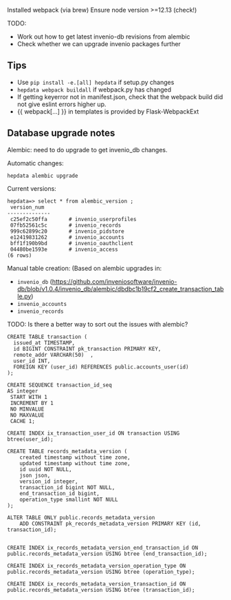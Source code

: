 Installed webpack (via brew)
Ensure node version >=12.13 (check!)

TODO:
 * Work out how to get latest invenio-db revisions from alembic
 * Check whether we can upgrade invenio packages further

Tips
----
* Use `pip install -e.[all] hepdata` if setup.py changes
* `hepdata webpack buildall` if webpack.py has changed
* If getting keyerror not in manifest.json, check that the webpack build did not give eslint errors higher up.
* {{ webpack[...] }} in templates is provided by Flask-WebpackExt

Database upgrade notes
-------------
Alembic: need to do upgrade to get invenio_db changes.

Automatic changes:

`hepdata alembic upgrade`

Current versions:

```
hepdata=> select * from alembic_version ;
 version_num  
--------------
 c25ef2c50ffa       # invenio_userprofiles
 07fb52561c5c       # invenio_records
 999c62899c20       # invenio_pidstore
 e12419831262       # invenio_accounts
 bff1f190b9bd       # invenio_oauthclient
 04480be1593e       # invenio_access
(6 rows)
```

Manual table creation:
(Based on alembic upgrades in:
  * `invenio_db` (https://github.com/inveniosoftware/invenio-db/blob/v1.0.4/invenio_db/alembic/dbdbc1b19cf2_create_transaction_table.py)
  * `invenio_accounts`
  * `invenio_records`

TODO: Is there a better way to sort out the issues with alembic?

```
CREATE TABLE transaction (
  issued_at TIMESTAMP,
  id BIGINT CONSTRAINT pk_transaction PRIMARY KEY,
  remote_addr VARCHAR(50)  ,
  user_id INT,
  FOREIGN KEY (user_id) REFERENCES public.accounts_user(id)
);

CREATE SEQUENCE transaction_id_seq
AS integer
 START WITH 1
 INCREMENT BY 1
 NO MINVALUE
 NO MAXVALUE
 CACHE 1;

CREATE INDEX ix_transaction_user_id ON transaction USING btree(user_id);

CREATE TABLE records_metadata_version (
    created timestamp without time zone,
    updated timestamp without time zone,
    id uuid NOT NULL,
    json json,
    version_id integer,
    transaction_id bigint NOT NULL,
    end_transaction_id bigint,
    operation_type smallint NOT NULL
);

ALTER TABLE ONLY public.records_metadata_version
    ADD CONSTRAINT pk_records_metadata_version PRIMARY KEY (id, transaction_id);


CREATE INDEX ix_records_metadata_version_end_transaction_id ON public.records_metadata_version USING btree (end_transaction_id);

CREATE INDEX ix_records_metadata_version_operation_type ON public.records_metadata_version USING btree (operation_type);

CREATE INDEX ix_records_metadata_version_transaction_id ON public.records_metadata_version USING btree (transaction_id);

```
